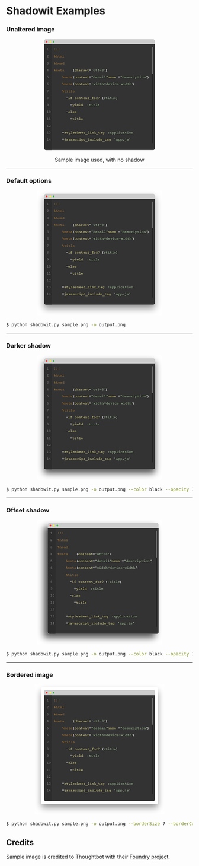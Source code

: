 # Shadowit Examples

### Unaltered image

<p align="center"><img src="images/sample.png" /></p>
<p align="center">Sample image used, with no shadow</p>

----

### Default options
<p align="center"><img src="images/default.png" /></p>

```bash
$ python shadowit.py sample.png -o output.png
```

----

### Darker shadow
<p align="center"><img src="images/dark_shadow.png" /></p>

```bash
$ python shadowit.py sample.png -o output.png --color black --opacity 70
```

----

### Offset shadow
<p align="center"><img src="images/offset_shadow.png" /></p>

```bash
$ python shadowit.py sample.png -o output.png --color black --opacity 70 -x -10
```

----

### Bordered image
<p align="center"><img src="images/bordered_image.png" /></p>

```bash
$ python shadowit.py sample.png -o output.png --borderSize 7 --borderColor white
```

## Credits

Sample image is credited to Thoughtbot with their [Foundry project](http://thoughtbot.github.io/foundry/).